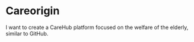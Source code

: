 # Careorigin
I want to create a CareHub platform focused on the welfare of the elderly, similar to GitHub.
